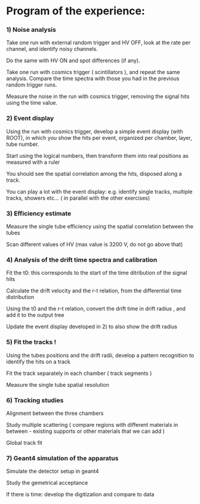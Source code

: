 # Program of the experience:

### 1) Noise analysis
Take one run with external random trigger and HV OFF, look at the rate per channel, and identify noisy channels. 

Do the same with HV ON and spot differences (if any).

Take one run with cosmics trigger ( scintillators ), and repeat the same analysis.
Compare the time spectra with those you had in the previous random trigger runs. 

Measure the noise in the run with cosmics trigger, removing the signal hits using the time value.

### 2) Event display

Using the run with cosmics trigger, develop a simple event display (with ROOT), in which you show the hits per event, organized per chamber, layer, tube number.

Start using the logical numbers, then transform them into real positions as measured with a ruler

You should see the spatial correlation among the hits, disposed along a track.

You can play a lot with the event display: e.g. identify single tracks, multiple tracks, showers etc...   ( in parallel with the other exercises) 

### 3) Efficiency estimate

Measure the single tube efficiency using the spatial correlation between the tubes 

Scan different values of HV (max value is 3200 V, do not go above that) 

### 4) Analysis of the drift time spectra and calibration

Fit the t0: this corresponds to the start of the time ditribution of the signal hits

Calculate the drift velocity and the r-t relation, from the differential time distribution 

Using the t0 and the r-t relation, convert the drift time in drift radius , and add it to the output tree

Update the event display developed in 2) to also show the drift radius

### 5) Fit the tracks !

Using the tubes positions and the drift radii, develop a pattern recognition to identify the hits on a track

Fit the track separately in each chamber ( track segments )

Measure the single tube spatial resolution

### 6) Tracking studies

Alignment between the three chambers

Study multiple scattering ( compare regions with different materials in between - existing supports or other materials that we can add ) 

Global track fit

### 7) Geant4 simulation of the apparatus

Simulate the detector setup in geant4

Study the gemetrical acceptance

If there is time: develop the digitization and compare to data 












